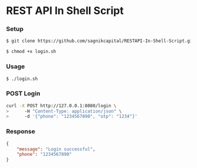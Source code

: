 # REST API In Shell Script
### Setup
```sh
$ git clone https://github.com/sagnikcapital/RESTAPI-In-Shell-Script.git
```
```sh
$ chmod +x login.sh
```

### Usage
```sh
$ ./login.sh
```

### POST Login
```sh
curl -X POST http://127.0.0.1:8080/login \
>      -H "Content-Type: application/json" \
>      -d '{"phone": "1234567890", "otp": "1234"}'
```

### Response
```json
{
    "message": "Login successful",
    "phone": "1234567890"
}
```